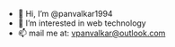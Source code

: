 - 👋 Hi, I’m @panvalkar1994
- 👀 I’m interested in web technology
- 📫 mail me at: vpanvalkar@outlook.com

<!---
panvalkar1994/panvalkar1994 is a ✨ special ✨ repository because its `README.md` (this file) appears on your GitHub profile.
You can click the Preview link to take a look at your changes.
--->
